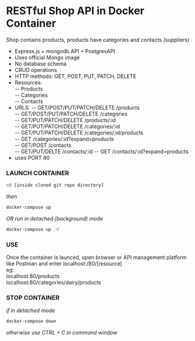 # RESTful Shop API in Docker Container
Shop contains products, products have categories and contacts (suppliers)
- Express.js + mongodb API + PostgresAPI
- Uses official Mongo image
- No database schema
- CRUD operations 
- HTTP methods: GET, POST, PUT, PATCH, DELETE
- Resources:\
-- Products \
-- Categories \
-- Contacts
- URLS:
-- GET/POST/PUT/PATCH/DELETE /products\
-- GET/POST/PUT/PATCH/DELETE /categories\
-- GET/PUT/PATCH/DELETE /products/:id\
-- GET/PUT/PATCH/DELETE /categories/:id\
-- GET/PUT/PATCH/DELETE /categories/:id/products\
-- GET /categories/:id?expand=products \
-- GET/POST /contacts \
-- GET/PUT/DELTE /contacts/:id
-- GET /contacts/:id?expand=products
- uses PORT 80

### LAUNCH CONTAINER

```sh
cd [inside cloned git repo directory]
```
_then_
```sh
docker-compose up 
```
_OR run in detached (background) mode_
```sh
docker-compose up -d
```
### USE
Once the container is launced, open browser or API management platform like Postman and enter 
localhost:/80/[resource]  
eg:  
localhost:80/products  
localhost:80/categories/dairy/products  

### STOP CONTAINER
_if in detached mode_
```sh
docker-compose down
```
_otherwise_
_use CTRL + C in command window_